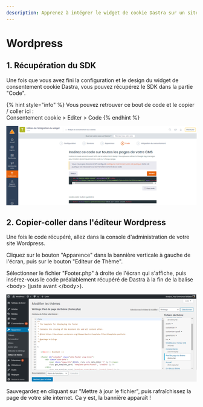 ```yaml
---
description: Apprenez à intégrer le widget de cookie Dastra sur un site Wordpress.
---
```


# Wordpress

## 1. Récupération du SDK

Une fois que vous avez fini la configuration et le design du widget de consentement cookie Dastra, vous pouvez récupérez le SDK dans la partie "Code".

{% hint style="info" %}
Vous pouvez retrouver ce bout de code et le copier / coller ici :   
Consentement cookie &gt; Editer &gt; Code
{% endhint %}

![](../../../../.gitbook/assets/image%20%2863%29.png)

## 2. Copier-coller dans l'éditeur Wordpress

Une fois le code récupéré, allez dans la console d'administration de votre site Wordpress.

Cliquez sur le bouton "Apparence" dans la bannière verticale à gauche de l'écran, puis sur le bouton "Editeur de Thème". 

Sélectionner le fichier "Footer.php" à droite de l'écran qui s'affiche, puis insérez-vous le code préalablement récupéré de Dastra à la fin de la balise &lt;body&gt; \(juste avant &lt;/body&gt;\).

![](../../../../.gitbook/assets/image%20%28101%29.png)

Sauvegardez en cliquant sur "Mettre à jour le fichier", puis rafraîchissez la page de votre site internet. Ca y est, la bannière apparaît !

 













